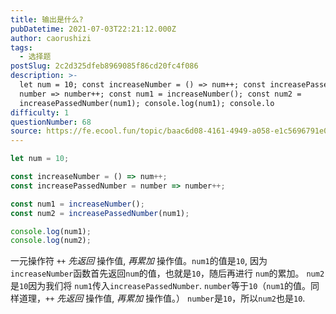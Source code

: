 ```yaml
---
title: 输出是什么?
pubDatetime: 2021-07-03T22:21:12.000Z
author: caorushizi
tags:
  - 选择题
postSlug: 2c2d325dfeb8969085f86cd20fc4f086
description: >-
  let num = 10; const increaseNumber = () => num++; const increasePassedNumber =
  number => number++; const num1 = increaseNumber(); const num2 =
  increasePassedNumber(num1); console.log(num1); console.lo
difficulty: 1
questionNumber: 68
source: https://fe.ecool.fun/topic/baac6d08-4161-4949-a058-e1c5696791e0
---
```


```javascript
let num = 10;

const increaseNumber = () => num++;
const increasePassedNumber = number => number++;

const num1 = increaseNumber();
const num2 = increasePassedNumber(num1);

console.log(num1);
console.log(num2);
```

一元操作符 `++` _先返回_ 操作值, _再累加_ 操作值。`num1`的值是`10`, 因为`increaseNumber`函数首先返回`num`的值，也就是`10`，随后再进行 `num`的累加。
`num2`是`10`因为我们将 `num1`传入`increasePassedNumber`. `number`等于`10`（`num1`的值。同样道理，`++` _先返回_ 操作值, _再累加_ 操作值。） `number`是`10`，所以`num2`也是`10`.
